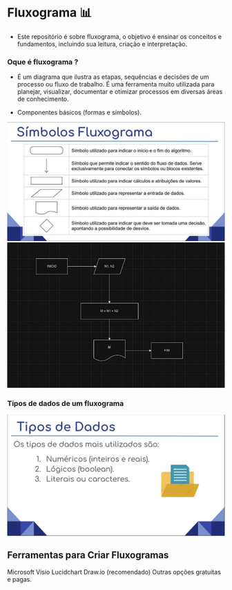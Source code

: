 # Fluxograma 📊

- Este repositório é sobre fluxograma, o objetivo é ensinar os conceitos e fundamentos, incluindo sua leitura, criação e interpretação.

### **Oque é fluxograma ?**
- É um diagrama que ilustra as etapas, sequências e decisões de um processo ou fluxo de trabalho. É uma ferramenta muito utilizada para planejar, visualizar, documentar e otimizar processos em diversas áreas de conhecimento.

- Componentes básicos (formas e símbolos).

![Exemplo de fluxograma](imagem_01.jpeg)
![Exemplo de fluxograma](imagem_05.jpeg)

### **Tipos de dados de um fluxograma**

![Exemplo de fluxograma](imagem_03.jpeg)

## **Ferramentas para Criar Fluxogramas**

Microsoft Visio
Lucidchart
Draw.io (recomendado)
Outras opções gratuitas e pagas.
